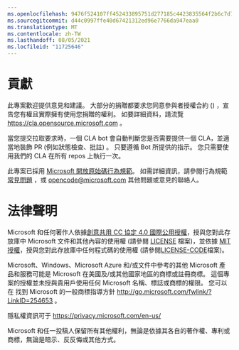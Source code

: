 ```yaml
---
ms.openlocfilehash: 9476f524107ff452433895751d277185c4423835564f2b6c7d7b177f628a3903
ms.sourcegitcommit: d44c0997ffe40d67421312ed96e7766da947eaa0
ms.translationtype: MT
ms.contentlocale: zh-TW
ms.lasthandoff: 08/05/2021
ms.locfileid: "11725646"
---
```


# <a name="contributing"></a>貢獻

此專案歡迎提供意見和建議。  大部分的捐贈都要求您同意參與者授權合約 () ，宣告您有權且實際擁有使用您捐贈的權利。 如要詳細資料，請流覽 https://cla.opensource.microsoft.com 。

當您提交拉取要求時，一個 CLA bot 會自動判斷您是否需要提供一個 CLA，並適當地裝飾 PR (例如狀態檢查、批註) 。 只要遵循 Bot 所提供的指示。 您只需要使用我們的 CLA 在所有 repos 上執行一次。

此專案已採用 [Microsoft 開放原始碼行為規範](https://opensource.microsoft.com/codeofconduct/)。
如需詳細資訊，請參閱行為規範 [常見問題](https://opensource.microsoft.com/codeofconduct/faq/) ，或 [opencode@microsoft.com](mailto:opencode@microsoft.com) 其他問題或意見的聯絡人。

# <a name="legal-notices"></a>法律聲明

Microsoft 和任何著作人依據[創意共用 CC 協定 4.0 國際公用授權](https://creativecommons.org/licenses/by/4.0/legalcode)，授與您對此存放庫中 Microsoft 文件和其他內容的使用權 (請參閱 [LICENSE](LICENSE) 檔案)，並依據 [MIT 授權](https://opensource.org/licenses/MIT)，授與您對此存放庫中任何程式碼的使用權 (請參閱[LICENSE-CODE](LICENSE-CODE)檔案)。

Microsoft、Windows、Microsoft Azure 和/或文件中參考的其他 Microsoft 產品和服務可能是 Microsoft 在美國及/或其他國家地區的商標或註冊商標。
這個專案的授權並未授與貴用戶使用任何 Microsoft 名稱、標誌或商標的權限。
您可以在 找到 Microsoft 的一般商標指導方針 http://go.microsoft.com/fwlink/?LinkID=254653 。

隱私權資訊可于 https://privacy.microsoft.com/en-us/

Microsoft 和任一投稿人保留所有其他權利，無論是依據其各自的著作權、專利或商標，無論是暗示、反反悔或其他方式。
